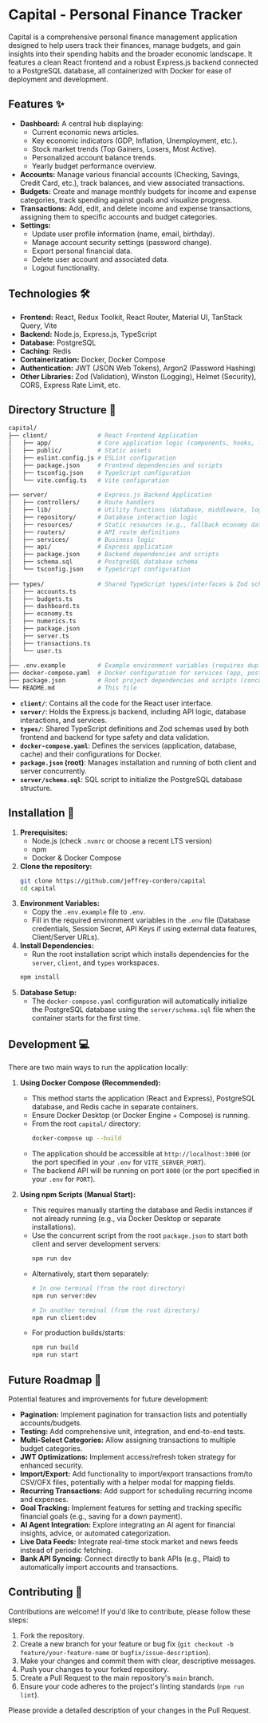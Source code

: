 # Capital - Personal Finance Tracker

Capital is a comprehensive personal finance management application designed to help users track their finances, manage budgets, and gain insights into their spending habits and the broader economic landscape. It features a clean React frontend and a robust Express.js backend connected to a PostgreSQL database, all containerized with Docker for ease of deployment and development.

## Features ✨

* **Dashboard:** A central hub displaying:
   * Current economic news articles.
   * Key economic indicators (GDP, Inflation, Unemployment, etc.).
   * Stock market trends (Top Gainers, Losers, Most Active).
   * Personalized account balance trends.
   * Yearly budget performance overview.
* **Accounts:** Manage various financial accounts (Checking, Savings, Credit Card, etc.), track balances, and view associated transactions.
* **Budgets:** Create and manage monthly budgets for income and expense categories, track spending against goals and visualize progress.
* **Transactions:** Add, edit, and delete income and expense transactions, assigning them to specific accounts and budget categories.
* **Settings:**
   * Update user profile information (name, email, birthday).
   * Manage account security settings (password change).
   * Export personal financial data.
   * Delete user account and associated data.
   * Logout functionality.

## Technologies 🛠️

* **Frontend:** React, Redux Toolkit, React Router, Material UI, TanStack Query, Vite
* **Backend:** Node.js, Express.js, TypeScript
* **Database:** PostgreSQL
* **Caching:** Redis
* **Containerization:** Docker, Docker Compose
* **Authentication:** JWT (JSON Web Tokens), Argon2 (Password Hashing)
* **Other Libraries:** Zod (Validation), Winston (Logging), Helmet (Security), CORS, Express Rate Limit, etc.

## Directory Structure 📂

```bash
capital/
├── client/              # React Frontend Application
│   ├── app/             # Core application logic (components, hooks, lib, redux, styles)
│   ├── public/          # Static assets
│   ├── eslint.config.js # ESLint configuration
│   ├── package.json     # Frontend dependencies and scripts
│   ├── tsconfig.json    # TypeScript configuration
│   └── vite.config.ts   # Vite configuration
│
├── server/              # Express.js Backend Application
│   ├── controllers/     # Route handlers
│   ├── lib/             # Utility functions (database, middleware, logger, redis, etc.)
│   ├── repository/      # Database interaction logic
│   ├── resources/       # Static resources (e.g., fallback economy data)
│   ├── routers/         # API route definitions
│   ├── services/        # Business logic
│   ├── api/             # Express application
│   ├── package.json     # Backend dependencies and scripts
│   ├── schema.sql       # PostgreSQL database schema
│   └── tsconfig.json    # TypeScript configuration
│
├── types/               # Shared TypeScript types/interfaces & Zod schemas
│   ├── accounts.ts
│   ├── budgets.ts
│   ├── dashboard.ts
│   ├── economy.ts
│   ├── numerics.ts
│   ├── package.json
│   ├── server.ts
│   ├── transactions.ts
│   └── user.ts
│
├── .env.example         # Example environment variables (requires duplication and filling)
├── docker-compose.yaml  # Docker configuration for services (app, postgres, redis)
├── package.json         # Root project dependencies and scripts (concurrently, installation)
└── README.md            # This file
```

* **`client/`**: Contains all the code for the React user interface.
* **`server/`**: Holds the Express.js backend, including API logic, database interactions, and services.
* **`types/`**: Shared TypeScript definitions and Zod schemas used by both frontend and backend for type safety and data validation.
* **`docker-compose.yaml`**: Defines the services (application, database, cache) and their configurations for Docker.
* **`package.json` (root)**: Manages installation and running of both client and server concurrently.
* **`server/schema.sql`**: SQL script to initialize the PostgreSQL database structure.

## Installation 🔨

1.  **Prerequisites:**
    * Node.js (check `.nvmrc` or choose a recent LTS version)
    * npm
    * Docker & Docker Compose
2.  **Clone the repository:**
    ```bash
    git clone https://github.com/jeffrey-cordero/capital
    cd capital
    ```
3.  **Environment Variables:**
    * Copy the `.env.example` file to `.env`.
    * Fill in the required environment variables in the `.env` file (Database credentials, Session Secret, API Keys if using external data features, Client/Server URLs).
4.  **Install Dependencies:**
    * Run the root installation script which installs dependencies for the `server`, `client`, and `types` workspaces.
    ```bash
    npm install
    ```
5.  **Database Setup:**
    * The `docker-compose.yaml` configuration will automatically initialize the PostgreSQL database using the `server/schema.sql` file when the container starts for the first time.

## Development 💻

There are two main ways to run the application locally:

1.  **Using Docker Compose (Recommended):**
    * This method starts the application (React and Express), PostgreSQL database, and Redis cache in separate containers.
    * Ensure Docker Desktop (or Docker Engine + Compose) is running.
    * From the root `capital/` directory:
        ```bash
        docker-compose up --build
        ```
    * The application should be accessible at `http://localhost:3000` (or the port specified in your `.env` for `VITE_SERVER_PORT`).
    * The backend API will be running on port `8000` (or the port specified in your `.env` for `PORT`).

2.  **Using npm Scripts (Manual Start):**
    * This requires manually starting the database and Redis instances if not already running (e.g., via Docker Desktop or separate installations).
    * Use the concurrent script from the root `package.json` to start both client and server development servers:
        ```bash
        npm run dev
        ```
    * Alternatively, start them separately:
        ```bash
        # In one terminal (from the root directory)
        npm run server:dev

        # In another terminal (from the root directory)
        npm run client:dev
        ```
    * For production builds/starts:
        ```bash
        npm run build
        npm run start
        ```

## Future Roadmap 🚀

Potential features and improvements for future development:

* **Pagination:** Implement pagination for transaction lists and potentially accounts/budgets.
* **Testing:** Add comprehensive unit, integration, and end-to-end tests.
* **Multi-Select Categories:** Allow assigning transactions to multiple budget categories.
* **JWT Optimizations:** Implement access/refresh token strategy for enhanced security.
* **Import/Export:** Add functionality to import/export transactions from/to CSV/OFX files, potentially with a helper modal for mapping fields.
* **Recurring Transactions:** Add support for scheduling recurring income and expenses.
* **Goal Tracking:** Implement features for setting and tracking specific financial goals (e.g., saving for a down payment).
* **AI Agent Integration:** Explore integrating an AI agent for financial insights, advice, or automated categorization.
* **Live Data Feeds:** Integrate real-time stock market and news feeds instead of periodic fetching.
* **Bank API Syncing:** Connect directly to bank APIs (e.g., Plaid) to automatically import accounts and transactions.

## Contributing 🤝

Contributions are welcome! If you'd like to contribute, please follow these steps:

1.  Fork the repository.
2.  Create a new branch for your feature or bug fix (`git checkout -b feature/your-feature-name` or `bugfix/issue-description`).
3.  Make your changes and commit them with clear, descriptive messages.
4.  Push your changes to your forked repository.
5.  Create a Pull Request to the main repository's `main` branch.
6.  Ensure your code adheres to the project's linting standards (`npm run lint`).

Please provide a detailed description of your changes in the Pull Request.
